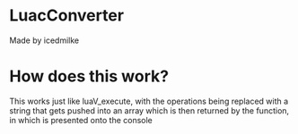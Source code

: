 # LuacConverter

Made by icedmilke

# How does this work?

This works just like luaV_execute, with the operations being replaced with a string that gets pushed into an array which is then returned by the function, in which is presented onto the console
